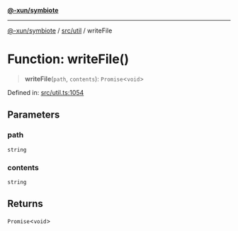 [**@-xun/symbiote**](../../../README.md)

***

[@-xun/symbiote](../../../README.md) / [src/util](../README.md) / writeFile

# Function: writeFile()

> **writeFile**(`path`, `contents`): `Promise`\<`void`\>

Defined in: [src/util.ts:1054](https://github.com/Xunnamius/symbiote/blob/14162458f85eafaca24a0ffc1c3f7cc0eb8b25d7/src/util.ts#L1054)

## Parameters

### path

`string`

### contents

`string`

## Returns

`Promise`\<`void`\>
